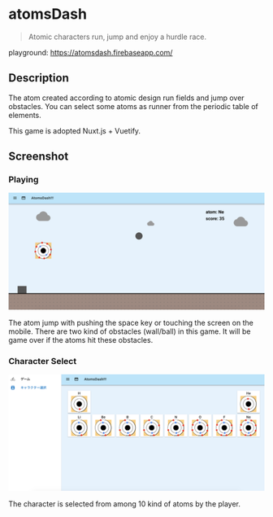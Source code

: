 # atomsDash

> Atomic characters run, jump and enjoy a hurdle race.

playground: https://atomsdash.firebaseapp.com/

## Description
The atom created according to atomic design run fields and jump over obstacles.
You can select some atoms as runner from the periodic table of elements.

This game is adopted Nuxt.js + Vuetify.

## Screenshot
### Playing
![Playing](https://github.com/daitasu/atomsDash/blob/master/assets/screenshot/screenshot_playing.png)

The atom jump with pushing the space key or touching the screen on the mobile.
There are two kind of obstacles (wall/ball) in this game. It will be game over if the atoms hit these obstacles.

### Character Select
![character Select](https://github.com/daitasu/atomsDash/blob/master/assets/screenshot/screenshot_characterSelect.png)

The character is selected from among 10 kind of atoms by the player.